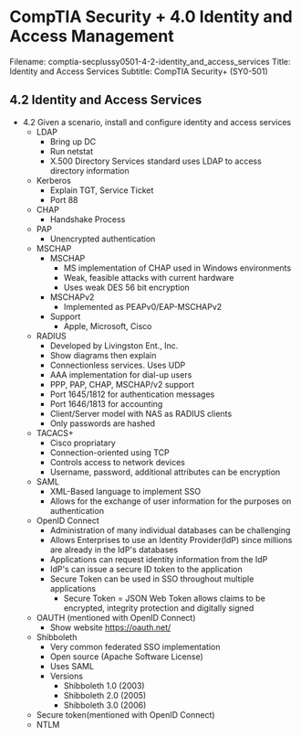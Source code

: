 CompTIA Security + 4.0 Identity and Access Management
============================================================

Filename: comptia-secplussy0501-4-2-identity_and_access_services
Title: Identity and Access Services
Subtitle: CompTIA Security+ \(SY0-501\)

4.2 Identity and Access Services
------------------------------------------------------------
* 4.2 Given a scenario, install and configure identity and access services
	+ LDAP
		- Bring up DC
		- Run netstat
		- X.500 Directory Services standard uses LDAP to access directory information
	+ Kerberos
		- Explain TGT, Service Ticket
		- Port 88
	+ CHAP
		- Handshake Process
	+ PAP
		- Unencrypted authentication
	+ MSCHAP
		- MSCHAP
			* MS implementation of CHAP used in Windows environments
			* Weak, feasible attacks with current hardware
			* Uses weak DES 56 bit encryption
		- MSCHAPv2
			* Implemented as PEAPv0/EAP-MSCHAPv2
		- Support
			* Apple, Microsoft, Cisco
	+ RADIUS
		- Developed by Livingston Ent., Inc.
		- Show diagrams then explain
		- Connectionless services. Uses UDP
		- AAA implementation for dial-up users
		- PPP, PAP, CHAP, MSCHAP/v2 support
		- Port 1645/1812 for authentication messages
		- Port 1646/1813 for accounting
		- Client/Server model with NAS as RADIUS clients
		- Only passwords are hashed
	+ TACACS+
		- Cisco propriatary
		- Connection-oriented using TCP
		- Controls access to network devices
		- Username, password, additional attributes can be encryption
	+ SAML
		- XML-Based language to implement SSO
		- Allows for the exchange of user information for the purposes on authentication
	+ OpenID Connect
		- Administration of many individual databases can be challenging
		- Allows Enterprises to use an Identity Provider\(IdP\) since millions are already in the IdP's databases
		- Applications can request identity information from the IdP
		- IdP's can issue a secure ID token to the application
		- Secure Token can be used in SSO throughout multiple applications
			- Secure Token = JSON Web Token allows claims to be encrypted, integrity protection and digitally signed
	+ OAUTH \(mentioned with OpenID Connect\)
		- Show website https://oauth.net/
	+ Shibboleth
		- Very common federated SSO implementation
		- Open source \(Apache Software License\)
		- Uses SAML
		- Versions
			- Shibboleth 1.0 \(2003\)
			- Shibboleth 2.0 \(2005\)
			- Shibboleth 3.0 \(2006\)
	+ Secure token\(mentioned with  OpenID Connect\)
	+ NTLM
